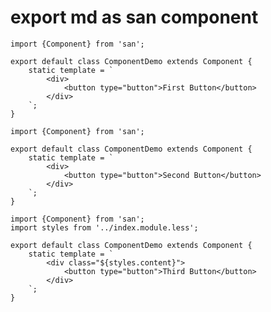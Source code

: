 # export md as san component

```san export=preview caption=first
import {Component} from 'san';

export default class ComponentDemo extends Component {
    static template = `
        <div>
            <button type="button">First Button</button>
        </div>
    `;
}
```

```san export=preview caption=second
import {Component} from 'san';

export default class ComponentDemo extends Component {
    static template = `
        <div>
            <button type="button">Second Button</button>
        </div>
    `;
}
```


```san export=preview caption=third
import {Component} from 'san';
import styles from '../index.module.less';

export default class ComponentDemo extends Component {
    static template = `
        <div class="${styles.content}">
            <button type="button">Third Button</button>
        </div>
    `;
}
```
